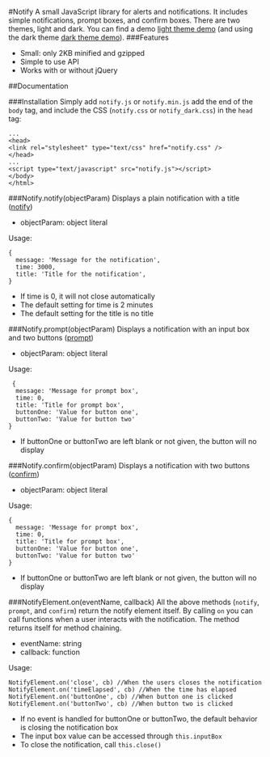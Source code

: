 #Notify
A small JavaScript library for alerts and notifications. It includes simple notifications, prompt boxes, and confirm boxes. There are two themes, light and dark. You can find a demo [light theme demo](http://jsbin.com/riyisa/1/) (and using the dark theme [dark theme demo](http://jsbin.com/yemigo/1/)).
###Features

 - Small: only 2KB minified and gzipped
 - Simple to use API
 - Works with or without jQuery

##Documentation

###Installation
Simply add `notify.js` or `notify.min.js` add the end of the `body` tag, and include the CSS	(`notify.css` or `notify_dark.css`) in the `head` tag:

    ...
    <head>
    <link rel="stylesheet" type="text/css" href="notify.css" />
    </head>
    ...
    <script type="text/javascript" src="notify.js"></script>
    </body>
    </html>

###Notify.notify(objectParam)
Displays a plain notification with a title ([notify](http://jsbin.com/pejika/1/))

 - objectParam: object literal

Usage:

    {
      message: 'Message for the notification',
      time: 3000,
      title: 'Title for the notification',
    }
   

 - If time is 0, it will not close automatically
 - The default setting for time is 2 minutes
 - The default setting for the title is no title
    
###Notify.prompt(objectParam)
Displays a notification with an input box and two buttons ([prompt](http://jsbin.com/kekami/1/))

 - objectParam: object literal
 
Usage:

     {
      message: 'Message for prompt box',
      time: 0,
      title: 'Title for prompt box',
      buttonOne: 'Value for button one',
      buttonTwo: 'Value for button two'
    }
    

   - If buttonOne or buttonTwo are left blank or not given, the button will no display

###Notify.confirm(objectParam)
Displays a notification with two buttons ([confirm](http://jsbin.com/gofere/1/))

 - objectParam: object literal
 
Usage: 

    {
      message: 'Message for prompt box',
      time: 0,
      title: 'Title for prompt box',
      buttonOne: 'Value for button one',
      buttonTwo: 'Value for button two'
    }
    

   - If buttonOne or buttonTwo are left blank or not given, the button will no display

###NotifyElement.on(eventName, callback)
All the above methods (`notify`, `prompt`, and `confirm`) return the notify element itself. By calling `on` you can call functions when a user interacts with the notification. The method returns itself for method chaining.

 - eventName: string
 - callback: function

Usage:

    NotifyElement.on('close', cb) //When the users closes the notification
    NotifyElement.on('timeElapsed', cb) //When the time has elapsed
    NotifyElement.on('buttonOne', cb) //When button one is clicked
    NotifyElement.on('buttonTwo', cb) //When button two is clicked
    

   - If no event is handled for buttonOne or buttonTwo, the default behavior is closing the notification box
   - The input box value can be accessed through `this.inputBox`
   - To close the notification, call `this.close()`

    
